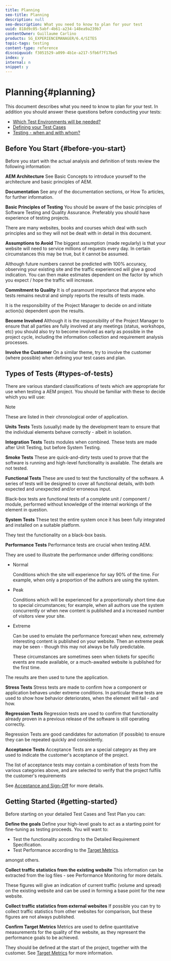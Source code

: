 ```yaml
---
title: Planning
seo-title: Planning
description: null
seo-description: What you need to know to plan for your test
uuid: 818d9c05-5abf-4b61-a234-148ea9a239b7
contentOwner: Guillaume Carlino
products: SG_EXPERIENCEMANAGER/6.4/SITES
topic-tags: testing
content-type: reference
discoiquuid: f3051529-a099-4b1e-a217-5fb6f7f17be5
index: y
internal: n
snippet: y
---
```


# Planning{#planning}

This document describes what you need to know to plan for your test. In addition you should answer these questions before conducting your tests:

* [Which Test Environments will be needed?](../../../sites/developing/using/test-environments.md)
* [Defining your Test Cases](../../../sites/developing/using/test-cases.md)
* [Testing - when and with whom?](../../../sites/developing/using/when-who.md)

## Before You Start {#before-you-start}

Before you start with the actual analysis and definition of tests review the following information:

**AEM Architecture** See Basic Concepts to introduce yourself to the architecture and basic principles of AEM.

**Documentation** See any of the documentation sections, or How To articles, for further information.

**Basic Principles of Testing** You should be aware of the basic principles of Software Testing and Quality Assurance. Preferably you should have experience of testing projects.

There are many websites, books and courses which deal with such principles and so they will not be dealt with in detail in this document.

**Assumptions to Avoid** The biggest assumption (made regularly) is that your website will need to service millions of requests every day. In certain circumstances this may be true, but it cannot be assumed.

Although future numbers cannot be predicted with 100% accuracy, observing your existing site and the traffic experienced will give a good indication. You can then make estimates dependent on the factor by which you expect / hope the traffic will increase.

**Commitment to Quality** It is of paramount importance that anyone who tests remains neutral and simply reports the results of tests made.

It is the responsibility of the Project Manager to decide on and initiate action(s) dependent upon the results.

**Become Involved** Although it is the responsibility of the Project Manager to ensure that all parties are fully involved at any meetings (status, workshops, etc) you should also try to become involved as early as possible in the project cycle, including the information collection and requirement analysis processes.

**Involve the Customer** On a similar theme, try to involve the customer (where possible) when defining your test cases and plan.

## Types of Tests {#types-of-tests}

There are various standard classifications of tests which are appropriate for use when testing a AEM project. You should be familiar with these to decide which you will use:

>[!NOTE]
>
>These are listed in their chronological order of application.

**Units Tests** Tests (usually) made by the development team to ensure that the individual elements behave correctly - albeit in isolation.

**Integration Tests** Tests modules when combined. These tests are made after Unit Testing, but before System Testing.

**Smoke Tests** These are quick-and-dirty tests used to prove that the software is running and high-level functionality is available. The details are not tested.

**Functional Tests** These are used to test the functionality of the software. A series of tests will be designed to cover all functional details, with both expected and unexpected and/or erroneous input.

Black-box tests are functional tests of a complete unit / component / module, performed without knowledge of the internal workings of the element in question.

**System Tests** These test the entire system once it has been fully integrated and installed on a suitable platform.

They test the functionality on a black-box basis.

**Performance Tests** Performance tests are crucial when testing AEM.

They are used to illustrate the performance under differing conditions:

* Normal

  Conditions which the site will experience for say 90% of the time. For example, when only a proportion of the authors are using the system.

* Peak

  Conditions which will be experienced for a proportionally short time due to special circumstances; for example, when all authors use the system concurrently or when new content is published and a increased number of visitors view your site.

* Extreme

  Can be used to emulate the performance forecast when new, extremely interesting content is published on your website. Then an extreme peak may be seen - though this may not always be fully predictable.

  These circumstances are sometimes seen when tickets for specific events are made available, or a much-awaited website is published for the first time.

The results are then used to tune the application.

**Stress Tests** Stress tests are made to confirm how a component or application behaves under extreme conditions. In particular these tests are used to show how behavior deteriorates, when the element will fail - and how.

**Regression Tests** Regression tests are used to confirm that functionality already proven in a previous release of the software is still operating correctly.

Regression Tests are good candidates for automation (if possible) to ensure they can be repeated quickly and consistently.

**Acceptance Tests** Acceptance Tests are a special category as they are used to indicate the customer's acceptance of the project.

The list of acceptance tests may contain a combination of tests from the various categories above, and are selected to verify that the project fulfils the customer's requirements

See [Acceptance and Sign-Off](../../../sites/developing/using/acceptance-signoff.md) for more details.

## Getting Started {#getting-started}

Before starting on your detailed Test Cases and Test Plan you can:

**Define the goals** Define your high-level goals to act as a starting point for fine-tuning as testing proceeds. You will want to:

* Test the functionality according to the Detailed Requirement Specification.
* Test Performance according to the [Target Metrics](../../../managing/using/best-practices-further-reference.md#keyperformanceindicatorsandtargetmetrics).

amongst others.

**Collect traffic statistics from the existing website** This information can be extracted from the log files - see Performance Monitoring for more details.

These figures will give an indication of current traffic (volume and spread) on the existing website and can be used in forming a base point for the new website.

**Collect traffic statistics from external websites** If possible you can try to collect traffic statistics from other websites for comparison, but these figures are not always published.

**Confirm Target Metrics** Metrics are used to define quantitative measurements for the quality of the website, as they represent the performance goals to be achieved.

They should be defined at the start of the project, together with the customer. See [Target Metrics](../../../sites/developing/using/planning.md) for more information.

